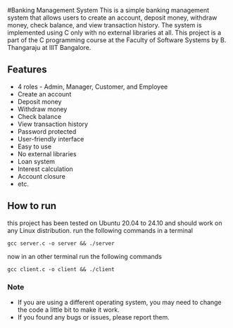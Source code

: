 #Banking Management System
This is a simple banking management system that allows users to create an account, deposit money, withdraw money, check balance, and view transaction history. The system is implemented using C only with no external libraries at all.
This project is a part of the C programming course at the Faculty of Software Systems by B. Thangaraju at IIIT Bangalore.
## Features
- 4 roles - Admin, Manager, Customer, and Employee
- Create an account
- Deposit money
- Withdraw money
- Check balance
- View transaction history
- Password protected
- User-friendly interface
- Easy to use
- No external libraries
- Loan system
- Interest calculation
- Account closure
- etc.
## How to run
this project has been tested on Ubuntu 20.04 to 24.10 and should work on any Linux distribution.
run the following commands in a terminal

```gcc server.c -o server && ./server```

now in an other terminal run the following commands

```gcc client.c -o client && ./client ```
### Note
- If you are using a different operating system, you may need to change the code a little bit to make it work.
- If you found any bugs or issues, please report them.
